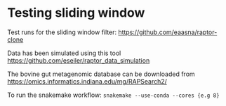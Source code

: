 # Testing sliding window

Test runs for the sliding window filter: https://github.com/eaasna/raptor-clone

Data has been simulated using this tool https://github.com/eseiler/raptor_data_simulation

The bovine gut metagenomic database can be downloaded from https://omics.informatics.indiana.edu/mg/RAPSearch2/

To run the snakemake workflow:
`snakemake --use-conda --cores {e.g 8}`
